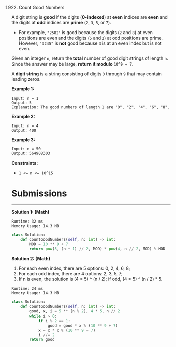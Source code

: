 1922. Count Good Numbers

A digit string is **good** if the digits (**0-indexed**) at **even** indices are **even** and the digits at **odd** indices are **prime** (`2`, `3`, `5`, or `7`).

* For example, `"2582"` is good because the digits (`2` and `8`) at even positions are even and the digits (`5` and `2`) at odd positions are prime. However, `"3245"` is **not** good because `3` is at an even index but is not even.

Given an integer `n`, return the **total** number of good digit strings of length `n`. Since the answer may be large, **return it modulo** `10^9 + 7`.

A **digit string** is a string consisting of digits `0` through `9` that may contain leading zeros.

 

**Example 1:**
```
Input: n = 1
Output: 5
Explanation: The good numbers of length 1 are "0", "2", "4", "6", "8".
```

**Example 2:**
```
Input: n = 4
Output: 400
```

**Example 3:**
```
Input: n = 50
Output: 564908303
```

**Constraints:**

* `1 <= n <= 10^15`

# Submissions
---
**Solution 1: (Math)**
```
Runtime: 32 ms
Memory Usage: 14.3 MB
```
```python
class Solution:
    def countGoodNumbers(self, n: int) -> int:
        MOD = 10 ** 9 + 7
        return pow(5, (n + 1) // 2, MOD) * pow(4, n // 2, MOD) % MOD
```

**Solution 2: (Math)**

1. For each even index, there are 5 options: 0, 2, 4, 6, 8;
1. For each odd index, there are 4 options: 2, 3, 5, 7;
1. If n is even, the solution is (4 * 5) ^ (n / 2); if odd, (4 * 5) ^ (n / 2) * 5.

```
Runtime: 24 ms
Memory Usage: 14.3 MB
```
```python
class Solution:
    def countGoodNumbers(self, n: int) -> int:
        good, x, i = 5 ** (n % 2), 4 * 5, n // 2
        while i > 0:
            if i % 2 == 1:
                good = good * x % (10 ** 9 + 7)
            x = x * x % (10 ** 9 + 7)
            i //= 2
        return good
```
